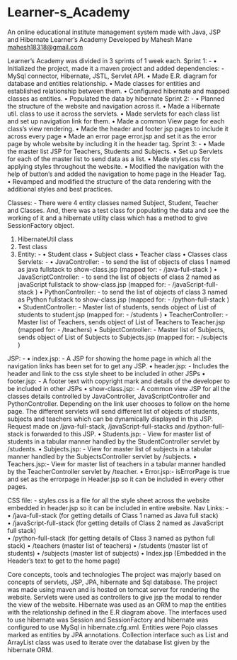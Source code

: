 # Learner-s_Academy
An online educational institute management system made with Java, JSP and Hibernate
Learner’s Academy
Developed by Mahesh Mane
mahesh18318@gmail.com

Learner’s Academy was divided in 3 sprints of 1 week each.
Sprint 1: -
•	Initialized the project, made it a maven project and added dependencies: - MySql connector, Hibernate, JSTL, Servlet API.
•	Made E.R. diagram for database and entities relationship.
•	Made classes for entities and established relationship between them.
•	Configured hibernate and mapped classes as entities.
•	Populated the data by hibernate 
  Sprint 2: -
•	Planned the structure of the website and navigation across it.
•	Made a Hibernate util. class to use it across the servlets.
•	Made servlets for each class list and set up navigation link for them.
•	Made a common View page for each class’s view rendering.
•	Made the header and footer jsp pages to include it across every page
•	Made an error page error.jsp and set it as the error page by whole website by including it in the header tag.
 Sprint 3: -
•	Made the master list JSP for Teachers, Students and Subjects.
•	Set up Servlets for each of the master list to send data as a list.
•	Made styles.css for applying styles throughout the website. 
•	Modified the navigation with the help of button’s and added the navigation to home page in the Header Tag.
•	Revamped and modified the structure of the data rendering with the additional styles and best practices.




Classes: -
There were 4 entity classes named Subject, Student, Teacher and Classes. And, there was a test class for populating the data and see the working of it and a hibernate utility class which has a method to give SessionFactory object.
    
1.	HibernateUtil class
2.	Test class
3.	Entity: -
•	Student class
•	Subject class
•	Teacher class
•	Classes class
Servlets: -
•	JavaController: - to send the list of objects of class 1 named as java fullstack to show-class.jsp (mapped for: - /java-full-stack )
•	JavaScriptController: - to send the list of objects of class 2 named as javaScript fullstack to show-class.jsp (mapped for: - /javaScript-full-stack )
•	PythonController: - to send the list of objects of class 3 named as Python fullstack to show-class.jsp (mapped for: - /python-full-stack )
•	StudentController: - Master list of students, sends object of List of students to student.jsp (mapped for: - /students )
•	TeacherController: - Master list of Teachers, sends object of List of Teachers to Teacher.jsp (mapped for: - /teachers)
•	SubjectController: - Master list of Subjects, sends object of List of Subjects to Subjects.jsp (mapped for: - /subjects )

JSP: -
•	index.jsp: - A JSP for showing the home page in which all the navigation links has been set for to get any JSP.
•	header.jsp: - Includes the header and link to the css style sheet to be included in other JSPs
•	footer.jsp: - A footer text with copyright mark and details of the developer to be included in other JSPs
•	show-class.jsp: - A common view JSP for all the classes details controlled by JavaController, JavaScriptController and PythonController. Depending on the link user chooses to follow on the home page. The different servlets will send different list of objects of students, subjects and teachers which can be dynamically displayed in this JSP. Request made on /java-full-stack, /javaScript-full-stacks and /python-full-stack is forwarded to this JSP.
•	Students.jsp: - View for master list of students in a tabular manner handled by the StudentController servlet by /students.
•	Subjects.jsp: - View for master list of subjects in a tabular manner handled by the SubjectsController servlet by /subjects.
•	Teachers.jsp:- View for master list of teachers in a tabular manner handled by the TeacherController servlet by /teacher.
•	Error.jsp:- isErrorPage is true and set as the errorpage in Header.jsp so it can be included in every other pages.

CSS file: -
styles.css is a file for all the style sheet across the website embedded in header.jsp so it can be included in entire website. 
Nav Links: -
•	/java-full-stack (for getting details of Class 1 named as Java full stack)   
•	/javaScript-full-stack (for getting details of Class 2 named as JavaScript full stack)  
•	/python-full-stack (for getting details of Class 3 named as python full stack)
•	/teachers (master list of teachers)
•	/students (master list of students)
•	/subjects (master list of subjects)
•	Index.jsp (Embedded in the Header’s text to get to the home page)


Core concepts, tools and technologies
The project was majorly based on concepts of servlets, JSP, JPA, hibernate and Sql database. The project was made using maven and is hosted on tomcat server for rendering the website. Servlets were used as controllers to give jsp the modal to render the view of the website. Hibernate was used as an ORM to map the entities with the relationship defined in the E.R diagram above. The interfaces used to use hibernate was Session and SessionFactory and hibernate was configured to use MySql in hibernate.cfg.xml. Entities were Pojo classes marked as entities by JPA annotations. Collection interface such as List and ArrayList class was used to iterate over the database list given by the hibernate ORM. 


